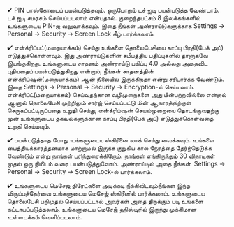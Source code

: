 


✔ PIN பாஸ்கோடைப் பயன்படுத்தவும். ஒருபோதும் டச் ஐடி பயன்படுத்த வேண்டாம். டச் ஐடி சமரசம் செய்யப்படலாம் என்பதால். குறைந்தபட்சம் 8 இலக்கங்களில் உங்களுடைய PIN-ஜ வலுவாக்கவும். இதை நீங்கள் அண்ராய்டுகளுக்காக Settings → Personal → Security → Screen Lock கீழ் பார்க்கலாம்.

✔ என்க்ரிப்பட்(மறையாக்கம்) செய்து உங்களை தொலைபேசியை காப்பு பிரதி(பேக் அப்) எடுத்துக்கொள்ளவும். இது அண்ராய்டுகளின் சமீபத்திய பதிப்புகளில் தானாகவே இயங்குகிறது. உங்களுடைய சாதனம் அண்ராய்டு பதிப்பு 4.0 அல்லது அதைவிட புதியதைப் பயன்படுத்துகிறது என்றால், நீங்கள் சாதனத்தின் என்க்ரிப்ஷன்(மறையாக்கம்) ஆன் நிலையில் இருக்கிறதா என்று சரிபார்க்க வேண்டும். இதை Settings → Personal → Security → Encryption-ல் செய்யலாம். என்க்ரிப்ட்(மறையாக்கம்) செய்வதற்கான வழிமுறைகளை அது பின்பற்றவில்லை என்றால் ஆனால் தொலைபேசி முற்றிலும் சார்ஜ் செய்யப்பட்டு மின் ஆதாரத்திற்குள் செருகப்பட்டிருப்பதை உறுதி செய்து, என்க்ரிப்ஷன் செயல்முறையை தொடங்குவதற்கு முன் உங்களுடைய தகவல்களுக்கான காப்பு பிரதி(பேக் அப்) எடுத்துக்கொள்வதை உறுதி செய்யவும்.  

✔ பயன்படுத்தாத போது உங்களுடைய ஸ்கிரீனை லாக் செய்து வைக்கவும். உங்களை பைத்தியக்காரத்தனமாக மாற்றாமல் இருக்க குறுகிய கால நேரத்தை தேர்ந்தெடுக்க வேண்டும் என்று நாங்கள் பரிந்துரைக்கிறோம். நாங்கள் எங்கிருந்தும் 30 விநாடிகள் முதல் ஒரு நிமிடம் வரை பயன்படுத்துவோம். அண்ராய்டில் அதை நீங்கள்  Settings → Personal → Security → Screen Lock-ல் பார்க்கலாம்.   

✔ உங்களுடைய மெசேஜ் திரேட்களை அடிக்கடி நீக்கிவிடவும்நீங்கள் இந்த விருப்பத்தேர்வை உங்களுடைய மெசேஜ் ஸ்கிரீனில் பார்க்கலாம். உங்களுடைய தொலைபேசி பறிமுதல் செய்யப்பட்டால் அவர்கள் அதை திறக்கும் படி உங்களை கட்டாயப்படுத்தலாம், உங்களுடைய மெசேஜ் ஹிஸ்டிரில் இருந்து முக்கிமான உள்ளடக்கம் வெளிப்படலாம். 